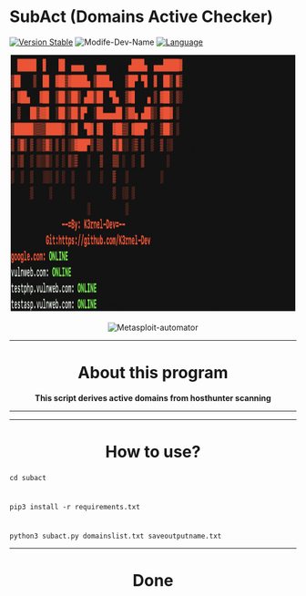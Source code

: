 # SubAct (Domains Active Checker)
[![Version Stable](https://img.shields.io/badge/os-linux-brightgreen)](https://github.com/K3rnel-Dev/SubAct)
![Modife-Dev-Name](https://img.shields.io/badge/ModifyRepoDev-K3rnel-red)
[![Language](https://img.shields.io/badge/Language-Python-e4181c.svg?labelColor=000000)](https://github.com/K3rnel-dev/SubAct/)
<div align="center">
<img src="https://github.com/K3rnel-Dev/SubAct/blob/main/screens/screen.png" width='500px' height='450px' alt="KernelSploitusScreen">
<br><br>
<img src="https://readme-typing-svg.demolab.com?font=Fira+Code&size=30&pause=320&width=500&lines=Domains+Active;Checker+Active" alt="Metasploit-automator">
<hr>
<h1>About this program</h1>
<strong>This script derives active domains from hosthunter scanning</strong>


---

---

<strong><h1>How to use?</h1></strong>
</div>
<code>cd subact
<br>
pip3 install -r requirements.txt
<br>
python3 subact.py domainslist.txt saveoutputname.txt
</code>

---

<h1 align="center">Done</h1>


